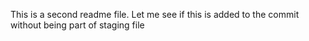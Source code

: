 This is a second readme file. Let me see if this is added to the commit without being part of staging file
